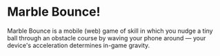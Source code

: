 # Marble Bounce!

Marble Bounce is a mobile (web) game of skill in which you nudge a tiny
ball through an obstacle course by waving your phone around — your device's
acceleration determines in-game gravity.
